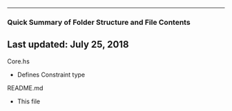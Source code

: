 ----------------------------------------------------------
### Quick Summary of Folder Structure and File Contents
Last updated: July 25, 2018
----------------------------------------------------------

Core.hs
  - Defines Constraint type

README.md
  - This file